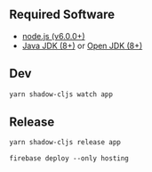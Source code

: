 ## Required Software

- [node.js (v6.0.0+)](https://nodejs.org/en/download/)
- [Java JDK (8+)](http://www.oracle.com/technetwork/java/javase/downloads/index.html) or [Open JDK (8+)](http://jdk.java.net/10/)


## Dev

```txt
yarn shadow-cljs watch app
```

## Release

```txt
yarn shadow-cljs release app
```

```txt
firebase deploy --only hosting
```
